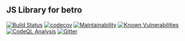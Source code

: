 ## JS Library for betro

[![Build Status](https://github.com/prijindal/betro-js-lib/actions/workflows/nodejs-test.yml/badge.svg)](https://github.com/prijindal/betro-js-lib/actions/workflows/nodejs-test.yml)
[![codecov](https://codecov.io/gh/prijindal/betro-js-lib/branch/master/graph/badge.svg)](https://codecov.io/gh/prijindal/betro-js-lib)
[![Maintainability](https://api.codeclimate.com/v1/badges/bd6e742acb87b5fc2fee/maintainability)](https://codeclimate.com/github/prijindal/betro-js-lib/maintainability)
[![Known Vulnerabilities](https://snyk.io/test/github/prijindal/betro-server/badge.svg)](https://snyk.io/test/github/prijindal/betro-server)
[![CodeQL Analysis](https://github.com/prijindal/betro-js-lib/actions/workflows/codeql-analysis.yml/badge.svg)](https://github.com/prijindal/betro-js-lib/actions/workflows/codeql-analysis.yml)
[![Gitter](https://badges.gitter.im/betroapp/community.svg)](https://gitter.im/betroapp/community?utm_source=badge&utm_medium=badge&utm_campaign=pr-badge)
